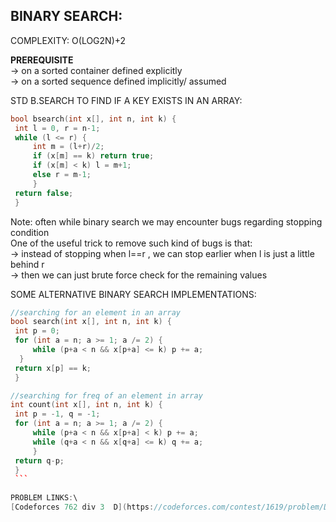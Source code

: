 BINARY SEARCH:
---
COMPLEXITY: O(LOG2N)+2

   **PREREQUISITE**  \
   -> on a sorted container defined explicitly\
   -> on a sorted sequence defined implicitly/ assumed
   
   STD B.SEARCH TO FIND IF A KEY EXISTS IN AN ARRAY:
   ```cpp
   bool bsearch(int x[], int n, int k) {
    int l = 0, r = n-1;
    while (l <= r) {
        int m = (l+r)/2;
        if (x[m] == k) return true;
        if (x[m] < k) l = m+1; 
        else r = m-1;
        }
    return false;
    }
   ```
   Note: often while binary search we may encounter bugs regarding stopping condition\
   One of the useful trick to remove such kind of bugs is that: \
   -> instead of stopping when l==r , we can stop earlier when l is just a little behind r\
   -> then we can just brute force check for the remaining values
   
   
   SOME ALTERNATIVE BINARY SEARCH IMPLEMENTATIONS:
   ```cpp
   //searching for an element in an array
   bool search(int x[], int n, int k) {
    int p = 0;
    for (int a = n; a >= 1; a /= 2) {
        while (p+a < n && x[p+a] <= k) p += a;
     }
    return x[p] == k;
    }
   
   //searching for freq of an element in array
   int count(int x[], int n, int k) {
    int p = -1, q = -1;
    for (int a = n; a >= 1; a /= 2) {
        while (p+a < n && x[p+a] < k) p += a;
        while (q+a < n && x[q+a] <= k) q += a;
        }
    return q-p;
    }
    ```
    
PROBLEM LINKS:\
[Codeforces 762 div 3  D](https://codeforces.com/contest/1619/problem/D)
